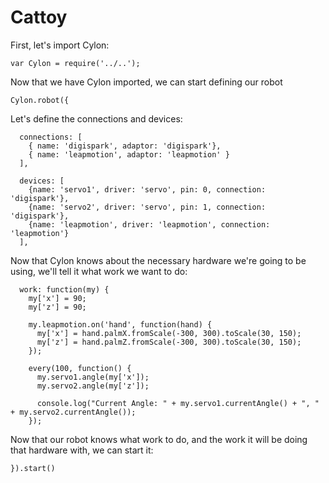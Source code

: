 # Cattoy

First, let's import Cylon:

    var Cylon = require('../..');

Now that we have Cylon imported, we can start defining our robot

    Cylon.robot({

Let's define the connections and devices:

      connections: [
        { name: 'digispark', adaptor: 'digispark'},
        { name: 'leapmotion', adaptor: 'leapmotion' }
      ],

      devices: [
        {name: 'servo1', driver: 'servo', pin: 0, connection: 'digispark'},
        {name: 'servo2', driver: 'servo', pin: 1, connection: 'digispark'},
        {name: 'leapmotion', driver: 'leapmotion', connection: 'leapmotion'}
      ],

Now that Cylon knows about the necessary hardware we're going to be using, we'll
tell it what work we want to do:

      work: function(my) {
        my['x'] = 90;
        my['z'] = 90;

        my.leapmotion.on('hand', function(hand) {
          my['x'] = hand.palmX.fromScale(-300, 300).toScale(30, 150);
          my['z'] = hand.palmZ.fromScale(-300, 300).toScale(30, 150);
        });

        every(100, function() {
          my.servo1.angle(my['x']);
          my.servo2.angle(my['z']);

          console.log("Current Angle: " + my.servo1.currentAngle() + ", " + my.servo2.currentAngle());
        });

Now that our robot knows what work to do, and the work it will be doing that
hardware with, we can start it:

    }).start()
